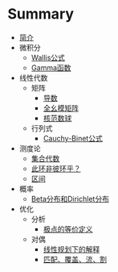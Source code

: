 # Summary

-   [简介](README.md)
-   微积分
    -   [Wallis公式](posts/calculus/Wallis-formula.md)
    -   [Gamma函数](posts/calculus/gamma.md)
-   线性代数
    -   矩阵
        -   [导数](posts/matrix/derivative.md)
        -   [全幺模矩阵](posts/matrix/TU-matrix.md)
        -   [核范数球](/posts/matrix/nuclear-norm-ball.md)
    -   行列式
        -   [Cauchy-Binet公式](posts/determinant/Cauchy-Binet.md)
-   测度论
    -   [集合代数](posts/measure/set-algebra.md)
    -   [此环非彼环乎？](posts/measure/set-ring-algebra-ring.md)
    -   [区间](posts/measure/interval.md)
-   概率
    -   [Beta分布和Dirichlet分布](posts/probability/beta-dirichlet-distribution.md)
-   优化
    -   分析
        -   [极点的等价定义](posts/optimization/analysis/extreme-point.md)
    -   对偶
        -   [线性规划下的解释](posts/optimization/dual/LP-dual-interpretation.md)
        -   [匹配、覆盖、流、割](posts/optimization/dual/MCFC.md)